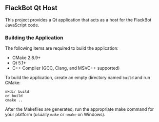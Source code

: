 ## FlackBot Qt Host

This project provides a Qt application that acts as a host for the FlackBot JavaScript code.

### Building the Application

The following items are required to build the application:

 - CMake 2.8.9+
 - Qt 5.1+
 - C++ Compiler (GCC, Clang, and MSVC++ supported)

To build the application, create an empty directory named `build` and run CMake:

    mkdir build
    cd build
    cmake ..

After the Makefiles are generated, run the appropriate make command for your platform (usually `make` or `nmake` on Windows).

